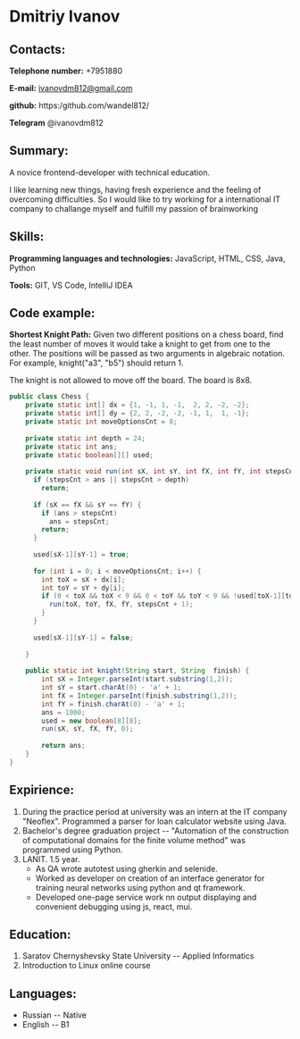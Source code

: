 # Dmitriy Ivanov

## Contacts:
**Telephone number:** +7951880

**E-mail:** ivanovdm812@gmail.com

**github:** https:/github.com/wandel812/

**Telegram** @ivanovdm812

## Summary:
A novice frontend-developer with technical education.

I like learning new things, having fresh experience and the feeling of overcoming difficulties. 
So I would like to try working for a international IT company to challange myself and fulfill my passion of brainworking

## Skills:

**Programming languages and technologies:** JavaScript, HTML, CSS, Java, Python

**Tools:** GIT, VS Code, IntelliJ IDEA

## Code example: 
**Shortest Knight Path:** Given two different positions on a chess board, find the least number of moves it would take a knight to get from one to the other. The positions will be passed as two arguments in algebraic notation. For example, knight("a3", "b5") should return 1.

The knight is not allowed to move off the board. The board is 8x8.

```java
public class Chess {
    private static int[] dx = {1, -1, 1, -1,  2, 2, -2, -2};
    private static int[] dy = {2, 2, -2, -2, -1, 1,  1, -1};
    private static int moveOptionsCnt = 8;
    
    private static int depth = 24;
    private static int ans;
    private static boolean[][] used;
    
    private static void run(int sX, int sY, int fX, int fY, int stepsCnt) {    
      if (stepsCnt > ans || stepsCnt > depth)
        return;
        
      if (sX == fX && sY == fY) {
        if (ans > stepsCnt)
          ans = stepsCnt;
        return;
      }
      
      used[sX-1][sY-1] = true;
        
      for (int i = 0; i < moveOptionsCnt; i++) {
        int toX = sX + dx[i];
        int toY = sY + dy[i];
        if (0 < toX && toX < 9 && 0 < toY && toY < 9 && !used[toX-1][toY-1]) {
          run(toX, toY, fX, fY, stepsCnt + 1);
        }
      }
      
      used[sX-1][sY-1] = false;
      
    }
    
    public static int knight(String start, String  finish) {
        int sX = Integer.parseInt(start.substring(1,2));
        int sY = start.charAt(0) - 'a' + 1;
        int fX = Integer.parseInt(finish.substring(1,2));
        int fY = finish.charAt(0) - 'a' + 1;
        ans = 1000;
        used = new boolean[8][8];
        run(sX, sY, fX, fY, 0);
        
        return ans;
    }
}
```

## Expirience:

1. During the practice period at university was an intern at the IT company "Neoflex". Programmed a parser for loan calculator 
website using Java.
1. Bachelor's degree graduation project -- "Automation of the construction of computational domains for the finite volume method"
was programmed using Python.
1. LANIT. 1.5 year. 
    - As QA wrote autotest using gherkin and selenide. 
    - Worked as developer on creation of an interface generator for training neural networks using python and qt framework. 
    - Developed one-page service work nn output displaying and convenient debugging using js, react, mui.

## Education:

1. Saratov Chernyshevsky State University -- Applied Informatics
1. Introduction to Linux online course

## Languages: 

* Russian -- Native
* English -- B1